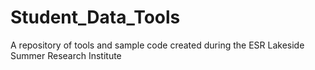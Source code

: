 # Student_Data_Tools

A repository of tools and sample code created during the ESR Lakeside Summer Research Institute


